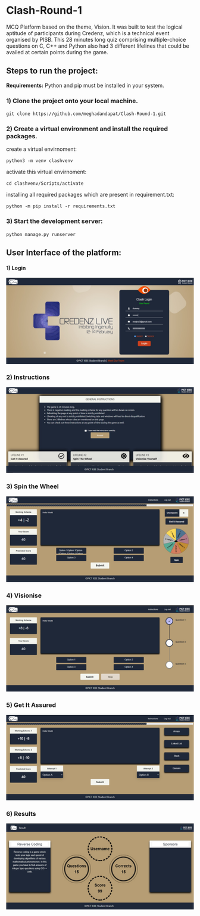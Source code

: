 # Clash-Round-1
MCQ Platform based on the theme, Vision. It was built to test the logical aptitude of participants during Credenz, which is a technical event organised by PISB. This 28 minutes long quiz comprising multiple-choice questions on C, C++ and Python also had 3 different lifelines that could be availed at certain points during the game.
<p>

## Steps to run the project:
	
**Requirements:** Python and pip must be installed in your system.

### 1) Clone the project onto your local machine.

	git clone https://github.com/meghadandapat/Clash-Round-1.git

### 2) Create a virtual environment and install the required packages.


create a virtual envirnoment:

	python3 -m venv clashvenv

activate this virtual envirnoment:

	cd clashvenv/Scripts/activate

installing all required packages which are present in requirement.txt:

	python -m pip install -r requirements.txt

### 3) Start the development server:

	python manage.py runserver

</p>
</details>

## User Interface of the platform:
#### 1) Login
![Login](./screenshots/login.jpeg)

### 2) Instructions
![Instructions](./screenshots/instructions.jpeg)

### 3) Spin the Wheel
![Spin the Wheel](./screenshots/Main.jpeg)

### 4) Visionise
![Visionise](./screenshots/Visionise.jpeg)

### 5) Get It Assured
![Get It Assured](./screenshots/getItAssured.jpeg)

### 6) Results
![Results](./screenshots/result.jpeg)


